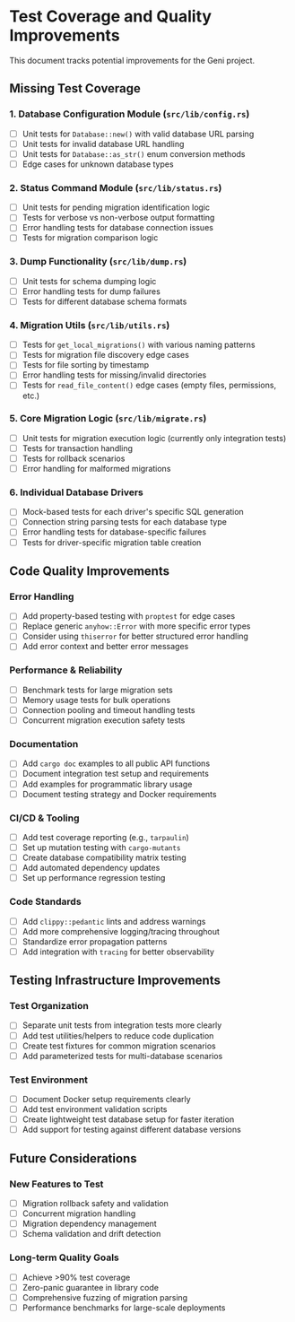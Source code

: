 # Test Coverage and Quality Improvements

This document tracks potential improvements for the Geni project.

## Missing Test Coverage

### 1. Database Configuration Module (`src/lib/config.rs`)
- [ ] Unit tests for `Database::new()` with valid database URL parsing
- [ ] Unit tests for invalid database URL handling
- [ ] Unit tests for `Database::as_str()` enum conversion methods
- [ ] Edge cases for unknown database types

### 2. Status Command Module (`src/lib/status.rs`)
- [ ] Unit tests for pending migration identification logic
- [ ] Tests for verbose vs non-verbose output formatting
- [ ] Error handling tests for database connection issues
- [ ] Tests for migration comparison logic

### 3. Dump Functionality (`src/lib/dump.rs`)
- [ ] Unit tests for schema dumping logic
- [ ] Error handling tests for dump failures
- [ ] Tests for different database schema formats

### 4. Migration Utils (`src/lib/utils.rs`)
- [ ] Tests for `get_local_migrations()` with various naming patterns
- [ ] Tests for migration file discovery edge cases
- [ ] Tests for file sorting by timestamp
- [ ] Error handling tests for missing/invalid directories
- [ ] Tests for `read_file_content()` edge cases (empty files, permissions, etc.)

### 5. Core Migration Logic (`src/lib/migrate.rs`)
- [ ] Unit tests for migration execution logic (currently only integration tests)
- [ ] Tests for transaction handling
- [ ] Tests for rollback scenarios
- [ ] Error handling for malformed migrations

### 6. Individual Database Drivers
- [ ] Mock-based tests for each driver's specific SQL generation
- [ ] Connection string parsing tests for each database type
- [ ] Error handling tests for database-specific failures
- [ ] Tests for driver-specific migration table creation

## Code Quality Improvements

### Error Handling
- [ ] Add property-based testing with `proptest` for edge cases
- [ ] Replace generic `anyhow::Error` with more specific error types
- [ ] Consider using `thiserror` for better structured error handling
- [ ] Add error context and better error messages

### Performance & Reliability
- [ ] Benchmark tests for large migration sets
- [ ] Memory usage tests for bulk operations
- [ ] Connection pooling and timeout handling tests
- [ ] Concurrent migration execution safety tests

### Documentation
- [ ] Add `cargo doc` examples to all public API functions
- [ ] Document integration test setup and requirements
- [ ] Add examples for programmatic library usage
- [ ] Document testing strategy and Docker requirements

### CI/CD & Tooling
- [ ] Add test coverage reporting (e.g., `tarpaulin`)
- [ ] Set up mutation testing with `cargo-mutants`
- [ ] Create database compatibility matrix testing
- [ ] Add automated dependency updates
- [ ] Set up performance regression testing

### Code Standards
- [ ] Add `clippy::pedantic` lints and address warnings
- [ ] Add more comprehensive logging/tracing throughout
- [ ] Standardize error propagation patterns
- [ ] Add integration with `tracing` for better observability

## Testing Infrastructure Improvements

### Test Organization
- [ ] Separate unit tests from integration tests more clearly
- [ ] Add test utilities/helpers to reduce code duplication
- [ ] Create test fixtures for common migration scenarios
- [ ] Add parameterized tests for multi-database scenarios

### Test Environment
- [ ] Document Docker setup requirements clearly
- [ ] Add test environment validation scripts
- [ ] Create lightweight test database setup for faster iteration
- [ ] Add support for testing against different database versions

## Future Considerations

### New Features to Test
- [ ] Migration rollback safety and validation
- [ ] Concurrent migration handling
- [ ] Migration dependency management
- [ ] Schema validation and drift detection

### Long-term Quality Goals
- [ ] Achieve >90% test coverage
- [ ] Zero-panic guarantee in library code
- [ ] Comprehensive fuzzing of migration parsing
- [ ] Performance benchmarks for large-scale deployments